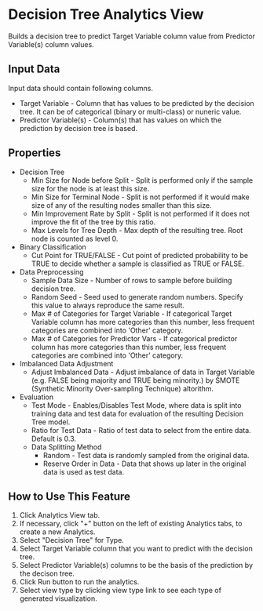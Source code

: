# Decision Tree Analytics View

Builds a decision tree to predict Target Variable column value from Predictor Variable(s) column values.

## Input Data
Input data should contain following columns.

  * Target Variable - Column that has values to be predicted by the decision tree. It can be of categorical (binary or multi-class) or nuneric value.
  * Predictor Variable(s) - Column(s) that has values on which the prediction by decision tree is based.

## Properties

  * Decision Tree
    * Min Size for Node before Split - Split is performed only if the sample size for the node is at least this size.
    * Min Size for Terminal Node - Split is not performed if it would make size of any of the resulting nodes smaller than this size.
    * Min Improvement Rate by Split - Split is not performed if it does not improve the fit of the tree by this ratio.
    * Max Levels for Tree Depth - Max depth of the resulting tree. Root node is counted as level 0.
  * Binary Classification
    * Cut Point for TRUE/FALSE - Cut point of predicted probability to be TRUE to decide whether a sample is classified as TRUE or FALSE.
  * Data Preprocessing
    * Sample Data Size - Number of rows to sample before building decision tree.
    * Random Seed - Seed used to generate random numbers. Specify this value to always reproduce the same result.
    * Max # of Categories for Target Variable - If categorical Target Variable column has more categories than this number, less frequent categories are combined into 'Other' category.
    * Max # of Categories for Predictor Vars - If categorical predictor column has more categories than this number, less frequent categories are combined into 'Other' category.
  * Imbalanced Data Adjustment
    * Adjust Imbalanced Data - Adjust imbalance of data in Target Variable (e.g. FALSE being majority and TRUE being minority.) by SMOTE (Synthetic Minority Over-sampling Technique) altorithm.
  * Evaluation
    * Test Mode - Enables/Disables Test Mode, where data is split into training data and test data for evaluation of the resulting Decision Tree model.
    * Ratio for Test Data - Ratio of test data to select from the entire data. Default is 0.3.
    * Data Splitting Method
      * Random - Test data is randomly sampled from the original data.
      * Reserve Order in Data - Data that shows up later in the original data is used as test data.

## How to Use This Feature
1. Click Analytics View tab.
2. If necessary, click "+" button on the left of existing Analytics tabs, to create a new Analytics.
3. Select "Decision Tree" for Type.
4. Select Target Variable column that you want to predict with the decision tree.
5. Select Predictor Variable(s) columns to be the basis of the prediction by the decison tree.
6. Click Run button to run the analytics.
7. Select view type by clicking view type link to see each type of generated visualization.

